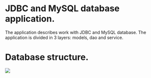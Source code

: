 # JDBC and MySQL database application.

The application describes work with JDBC and MySQL database.
The application is divided in 3 layers: models, dao and service.

# Database structure.

![](/resources/db_structure.PNG)
